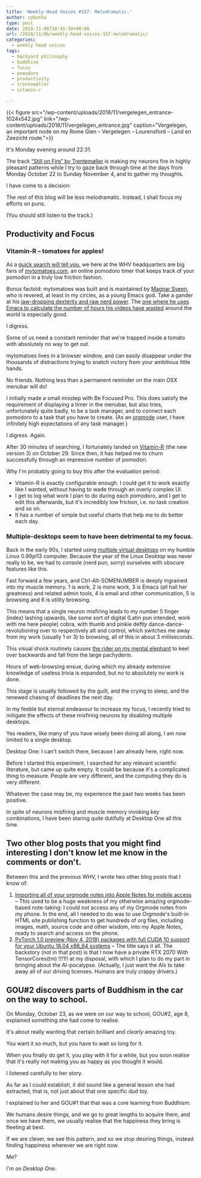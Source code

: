 ```yaml
---
title: 'Weekly Head Voices #157: Melodramatic.'
author: cpbotha
type: post
date: 2018-11-06T20:45:10+00:00
url: /2018/11/06/weekly-head-voices-157-melodramatic/
categories:
  - weekly head voices
tags:
  - backyard philosophy
  - buddhism
  - focus
  - pomodoro
  - productivity
  - trentemøller
  - vitamin-r

---
```

{{< figure src="/wp-content/uploads/2018/11/vergelegen_entrance-1024x542.jpg" link="/wp-content/uploads/2018/11/vergelegen_entrance.jpg" caption="Vergelegen, an important node on my Rome Glen – Vergelegen – Lourensford – Land en Zeezicht route.">}} 

It's Monday evening around 22:31.

The track <a data-rel="lightbox-video-0" href="https://youtu.be/liHjofQBAeM">“Still on Fire” by Trentemøller</a> is making my neurons fire in highly pleasant patterns while I try to gaze back through time at the days from Monday October 22 to Sunday November 4, and to gather my thoughts.

I have come to a decision:

The rest of this blog will be less melodramatic. Instead, I shall focus my efforts on puns.

(You should still listen to the track.)

## Productivity and Focus

### Vitamin-R – tomatoes for apples!

As a [quick search will tell you][1], we here at the WHV headquarters are big fans of [mytomatoes.com][2], an online pomodoro timer that keeps track of your pomodori in a truly low friction fashion.

Bonus factoid: mytomatoes was built and is maintained by [Magnar Sveen][3], who is revered, at least in my circles, as a young Emacs god. Take a gander at his [jaw-dropping dexterity and raw nerd power][4]. The <a data-rel="lightbox-video-1" href="https://youtu.be/jNa3axo40qM">one where he uses Emacs to calculate the number of hours his videos have wasted</a> around the world is especially good.

I digress.

Some of us need a constant reminder that we're trapped inside a tomato with absolutely no way to get out.

mytomatoes lives in a browser window, and can easily disappear under the thousands of distractions trying to snatch victory from your ambitious little hands.

No friends. Nothing less than a permanent reminder on the main OSX menubar will do!

I initially made a small misstep with Be Focused Pro. This does satisfy the requirement of displaying a timer in the menubar, but also tries, unfortunately quite badly, to be a task manager, and to connect each pomodoro to a task that you have to create. (As an [orgmode][5] user, I have infinitely high expectations of any task manager.)

I digress. Again.

After 30 minutes of searching, I fortunately landed on [Vitamin-R][6] (the new version 3) on October 29. Since then, it has helped me to churn successfully through an impressive number of pomodori.

Why I'm probably going to buy this after the evaluation period:

  * Vitamin-R is exactly configurable enough. I could get it to work exactly like I wanted, without having to wade through an overly complex UI.
  * I get to log what work I plan to do during each pomodoro, and I get to edit this afterwards, but it's incredibly low friction, i.e. no task creation and so on.
  * It has a number of simple but useful charts that help me to do better each day.

### Multiple-desktops seem to have been detrimental to my focus.

Back in the early 90s, I started using [multiple virtual desktops][7] on my humble Linux 0.99pl13 computer. Because the year of the Linux Desktop was never really to be, we had to console (nerd pun, sorry) ourselves with obscure features like this.

Fast forward a few years, and Ctrl-Alt-SOMENUMBER is deeply ingrained into my muscle memory. 1 is work, 2 is more work, 3 is Emacs (all hail her greatness) and related admin tools, 4 is email and other communication, 5 is browsing and 6 is utility browsing.

This means that a single neuron misfiring leads to my number 5 finger (index) lashing upwards, like some sort of digital (Latin pun intended, work with me here people) cobra, with thumb and pinkie deftly dance-dance-revolutioning over to respectively alt and control, which switches me away from my work (usually 1 or 3) to browsing, all of this in about 3 milliseconds.

This visual shock routinely causes [the rider on my mental elephant][8] to keel over backwards and fall from the large pachyderm.

Hours of web-browsing ensue, during which my already extensive knowledge of useless trivia is expanded, but no to absolutely no work is done.

This stage is usually followed by the guilt, and the crying to sleep, and the renewed chasing of deadlines the next day.

In my feeble but eternal endeavour to increase my focus, I recently tried to mitigate the effects of these misfiring neurons by disabling multiple desktops.

Yes readers, like many of you have wisely been doing all along, I am now limited to a single desktop.

Desktop One: I can't switch there, because I am already here, right now.

Before I started this experiment, I searched for any relevant scientific literature, but came up quite empty. It could be because it's a complicated thing to measure. People are very different, and the computing they do is very different.

Whatever the case may be, my experience the past two weeks has been positive.

In spite of neurons misfiring and muscle memory invoking key combinations, I have been staring quite dutifully at Desktop One all this time.

## Two other blog posts that you might find interesting I don't know let me know in the comments or don't.

Between this and the previous WHV, I wrote two other blog posts that I know of:

  1. [Importing all of your orgmode notes into Apple Notes for mobile access][9] – This used to be a huge weakness of my otherwise amazing orgmode-based note-taking: I could not access any of my Orgmode notes from my phone. In the end, all I needed to do was to use Orgmode's built-in HTML site publishing function to get hundreds of org files, including images, math, source code and other wisdom, into my Apple Notes, ready to search and access on the phone.
  2. [PyTorch 1.0 preview (Nov 4, 2018) packages with full CUDA 10 support for your Ubuntu 18.04 x86_64 systems][10] – The title says it all. The backstory (not in that post) is that I now have a private RTX 2070 With TensorCores(tm) !!!1!! at my disposal, with which I plan to do my part in bringing about the AI-pocalypse. (Actually, I just want the AIs to take away all of our driving licenses. Humans are truly crappy drivers.)

## GOU#2 discovers parts of Buddhism in the car on the way to school.

On Monday, October 23, as we were on our way to school, GOU#2, age 8, explained something she had come to realise.

It's about really wanting that certain brilliant and _clearly_ amazing toy.

You want it so much, but you have to wait so long for it.

When you finally do get it, you play with it for a while, but you soon realise that it's really not making you as happy as you thought it would.

I listened carefully to her story.

As far as I could establish, it did sound like a general lesson she had extracted, that is, not just about that one specific dud toy.

I explained to her and GOU#1 that that was a core learning from Buddhism.

We humans desire things, and we go to great lengths to acquire them, and once we have them, we usually realise that the happiness they bring is fleeting at best.

If we are clever, we see this pattern, and so we stop desiring things, instead finding happiness wherever we are right now.

Me?

I'm on _Desktop One_.


 [1]: https://cpbotha.net/?s=mytomatoes
 [2]: http://mytomatoes.com/
 [3]: https://twitter.com/magnars?lang=en
 [4]: http://emacsrocks.com/
 [5]: https://orgmode.org/
 [6]: http://www.publicspace.net/Vitamin-R/
 [7]: https://en.wikipedia.org/wiki/Virtual_desktop
 [8]: /2018/05/20/weekly-head-voices-143-the-rider-and-the-elephant/
 [9]: https://vxlabs.com/2018/10/29/importing-orgmode-notes-into-apple-notes/
 [10]: https://vxlabs.com/2018/11/04/pytorch-1-0-preview-nov-4-2018-packages-with-full-cuda-10-support-for-your-ubuntu-18-04-x86_64-systems/
